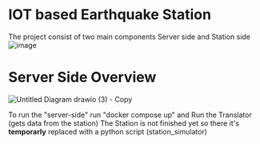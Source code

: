 # IOT based Earthquake Station 
The project consist of two main components Server side and Station side
![image](https://github.com/user-attachments/assets/1a20e600-cccf-4c1a-9594-da2f8ec37e17)


# Server Side Overview
![Untitled Diagram drawio (3) - Copy](https://github.com/user-attachments/assets/d73b16e7-9671-4337-ba56-30a5ed542ea5)

To run the "server-side" run "docker compose up" and Run the Translator (gets data from the station)
The Station is not finished yet so there it's **temporarly** replaced with a python script (station_simulator) 
